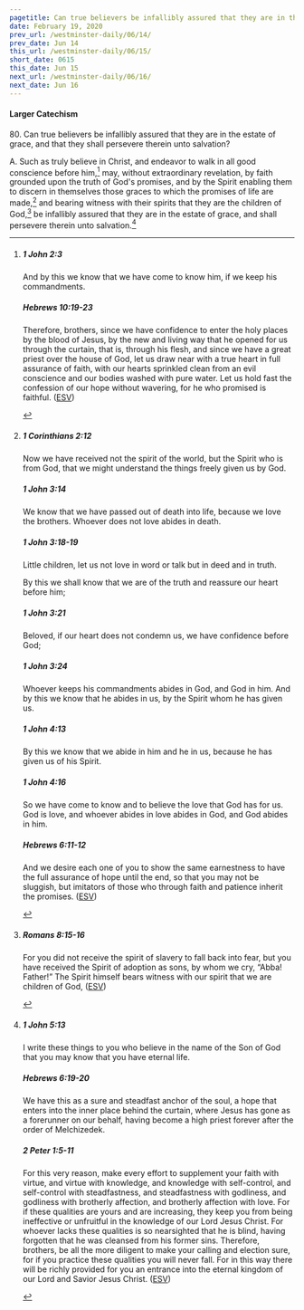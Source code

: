 ```yaml
---
pagetitle: Can true believers be infallibly assured that they are in the estate of grace?
date: February 19, 2020
prev_url: /westminster-daily/06/14/
prev_date: Jun 14
this_url: /westminster-daily/06/15/
short_date: 0615
this_date: Jun 15
next_url: /westminster-daily/06/16/
next_date: Jun 16
---
```


#### Larger Catechism

80\. Can true believers be infallibly assured that they are in the estate of grace, and that they shall persevere therein unto salvation?

A. Such as truly believe in Christ, and endeavor to walk in all good conscience before him,[^fnref:wlc1] may, without extraordinary revelation, by faith grounded upon the truth of God's promises, and by the Spirit enabling them to discern in themselves those graces to which the promises of life are made,[^fnref:wlc2] and bearing witness with their spirits that they are the children of God,[^fnref:wlc3] be infallibly assured that they are in the estate of grace, and shall persevere therein unto salvation.[^fnref:wlc4]


[^fnref:wlc1]: <div class="esv"><h5>1 John 2:3</h5> <div class="esv-text"><p id="p62002003.01-1">And by this we know that we have come to know him, if we keep his commandments.</p> </div><h5>Hebrews 10:19-23</h5> <div class="esv-text"> <p id="p58010019.06-2">Therefore, brothers, since we have confidence to enter the holy places by the blood of Jesus, by the new and living way that he opened for us through the curtain, that is, through his flesh, and since we have a great priest over the house of God, let us draw near with a true heart in full assurance of faith, with our hearts sprinkled clean from an evil conscience and our bodies washed with pure water. Let us hold fast the confession of our hope without wavering, for he who promised is faithful.  (<a href="http://www.esv.org" class="copyright">ESV</a>)</p> </div> </div>

[^fnref:wlc2]: <div class="esv"><h5>1 Corinthians 2:12</h5> <div class="esv-text"><p id="p46002012.01-1">Now we have received not the spirit of the world, but the Spirit who is from God, that we might understand the things freely given us by God.</p> </div><h5>1 John 3:14</h5> <div class="esv-text"><p id="p62003014.01-2">We know that we have passed out of death into life, because we love the brothers. Whoever does not love abides in death.</p> </div><h5>1 John 3:18-19</h5> <div class="esv-text"><p id="p62003018.01-3">Little children, let us not love in word or talk but in deed and in truth.</p>  <p id="p62003019.01-3">By this we shall know that we are of the truth and reassure our heart before him;</p> </div><h5>1 John 3:21</h5> <div class="esv-text"><p id="p62003021.01-4">Beloved, if our heart does not condemn us, we have confidence before God;</p> </div><h5>1 John 3:24</h5> <div class="esv-text"><p id="p62003024.01-5">Whoever keeps his commandments abides in God, and God in him. And by this we know that he abides in us, by the Spirit whom he has given us.</p> </div><h5>1 John 4:13</h5> <div class="esv-text"><p id="p62004013.01-6">By this we know that we abide in him and he in us, because he has given us of his Spirit.</p> </div><h5>1 John 4:16</h5> <div class="esv-text"><p id="p62004016.01-7">So we have come to know and to believe the love that God has for us. God is love, and whoever abides in love abides in God, and God abides in him.</p> </div><h5>Hebrews 6:11-12</h5> <div class="esv-text"><p id="p58006011.01-8">And we desire each one of you to show the same earnestness to have the full assurance of hope until the end, so that you may not be sluggish, but imitators of those who through faith and patience inherit the promises.  (<a href="http://www.esv.org" class="copyright">ESV</a>)</p> </div> </div>

[^fnref:wlc3]: <div class="esv"><h5>Romans 8:15-16</h5> <div class="esv-text"><p id="p45008015.01-1">For you did not receive the spirit of slavery to fall back into fear, but you have received the Spirit of adoption as sons, by whom we cry, &#8220;Abba! Father!&#8221; The Spirit himself bears witness with our spirit that we are children of God,  (<a href="http://www.esv.org" class="copyright">ESV</a>)</p> </div> </div>

[^fnref:wlc4]: <div class="esv"><h5>1 John 5:13</h5> <div class="esv-text"> <p id="p62005013.05-1">I write these things to you who believe in the name of the Son of God that you may know that you have eternal life.</p> </div><h5>Hebrews 6:19-20</h5> <div class="esv-text"><p id="p58006019.01-2">We have this as a sure and steadfast anchor of the soul, a hope that enters into the inner place behind the curtain, where Jesus has gone as a forerunner on our behalf, having become a high priest forever after the order of Melchizedek.</p> </div><h5>2 Peter 1:5-11</h5> <div class="esv-text"><p id="p61001005.01-3">For this very reason, make every effort to supplement your faith with virtue, and virtue with knowledge, and knowledge with self-control, and self-control with steadfastness, and steadfastness with godliness, and godliness with brotherly affection, and brotherly affection with love. For if these qualities are yours and are increasing, they keep you from being ineffective or unfruitful in the knowledge of our Lord Jesus Christ. For whoever lacks these qualities is so nearsighted that he is blind, having forgotten that he was cleansed from his former sins. Therefore, brothers, be all the more diligent to make your calling and election sure, for if you practice these qualities you will never fall. For in this way there will be richly provided for you an entrance into the eternal kingdom of our Lord and Savior Jesus Christ.  (<a href="http://www.esv.org" class="copyright">ESV</a>)</p> </div> </div>

